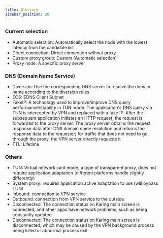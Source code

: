 ```yaml
---
title: Glossary
sidebar_position: 20
---
```


### Current selection
- Automatic selection: Automatically select the node with the lowest latency from the candidate list
- Direct connection: Direct connection without proxy
- Custom proxy group: Custom [Automatic selection]
- Proxy node: A specific proxy server

### DNS (Domain Name Service)
- Diversion: Use the corresponding DNS server to resolve the domain name according to the diversion rules
- ECS: EDNS Client Subnet
- FakeIP: A technology used to improve/improve DNS query performance/stability in TUN mode. The application's DNS query via TUN is intercepted by VPN and replaced with a fake IP. After the subsequent application initiates an HTTP request, the request is forwarded to the proxy server. The proxy server obtains the request response data after DNS domain name resolution and returns the response data to the requester; for traffic that does not need to go through the proxy, the VPN server directly requests it
- TTL: Lifetime

### Others
- TUN: Virtual network card mode, a type of transparent proxy, does not require application adaptation (different platforms handle slightly differently)
- System proxy: requires application active adaptation to use (will bypass TUN)
- Inbound: connection to VPN service
- Outbound: connection from VPN service to the outside
- Disconnected: The connection status on Karing main screen is connected, and other apps have network problems, such as being constantly updated
- Disconnected: The connection status on Karing main screen is disconnected, which may be caused by the VPN background process being killed or abnormal process exit